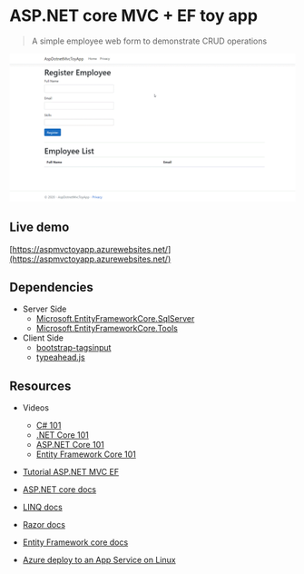 # ASP.NET core MVC + EF toy app
> A simple employee web form to demonstrate CRUD operations

<img src="demo.gif"/>

## Live demo

[https://aspmvctoyapp.azurewebsites.net/](https://aspmvctoyapp.azurewebsites.net/)

## Dependencies

* Server Side
    * [Microsoft.EntityFrameworkCore.SqlServer](https://www.nuget.org/packages/Microsoft.EntityFrameworkCore.SqlServer/)
    * [Microsoft.EntityFrameworkCore.Tools](https://www.nuget.org/packages/Microsoft.EntityFrameworkCore.Tools/)
* Client Side
    * [bootstrap-tagsinput](https://github.com/bootstrap-tagsinput/bootstrap-tagsinput)
    * [typeahead.js](https://github.com/twitter/typeahead.js)

## Resources
* Videos
    * [C# 101](https://www.youtube.com/playlist?list=PLdo4fOcmZ0oVxKLQCHpiUWun7vlJJvUiN)
    * [.NET Core 101](https://dotnet.microsoft.com/learn/dotnet/hello-world-tutorial/intro)
    * [ASP.NET Core 101](https://dotnet.microsoft.com/learn/aspnet/hello-world-tutorial/intro)
    * [Entity Framework Core 101](https://channel9.msdn.com/Series/Entity-Framework-Core-101)

* [Tutorial ASP.NET MVC EF](https://docs.microsoft.com/en-us/aspnet/core/tutorials/first-mvc-app/?view=aspnetcore-3.1)

* [ASP.NET core docs](https://docs.microsoft.com/en-us/aspnet/core/fundamentals/?view=aspnetcore-3.1)

* [LINQ docs](https://docs.microsoft.com/en-us/dotnet/standard/using-linq)

* [Razor docs](https://docs.microsoft.com/en-us/aspnet/core/mvc/views/razor?view=aspnetcore-3.1)

* [Entity Framework core docs](https://docs.microsoft.com/en-us/ef/core/)

* [Azure deploy to an App Service on Linux](https://docs.microsoft.com/en-us/azure/app-service/containers/tutorial-dotnetcore-sqldb-app)
